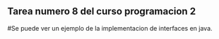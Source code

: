 ## Tarea numero 8 del curso programacion 2
#Se puede ver un ejemplo de la implementacion de interfaces en java.
